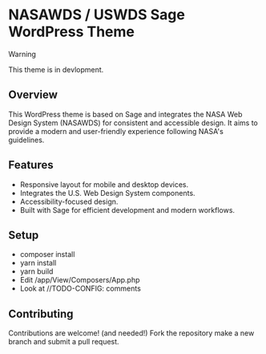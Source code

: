 # NASAWDS / USWDS Sage WordPress Theme

> [!WARNING]
> This theme is in devlopment.

## Overview

This WordPress theme is based on Sage and integrates the NASA Web Design System (NASAWDS) for consistent and accessible design. It aims to provide a modern and user-friendly experience following NASA's guidelines.

## Features

- Responsive layout for mobile and desktop devices.
- Integrates the U.S. Web Design System components.
- Accessibility-focused design.
- Built with Sage for efficient development and modern workflows.

## Setup

- composer install
- yarn install
- yarn build
- Edit /app/View/Composers/App.php
- Look at //TODO-CONFIG: comments

## Contributing

Contributions are welcome! (and needed!) Fork the repository make a new branch and submit a pull request.